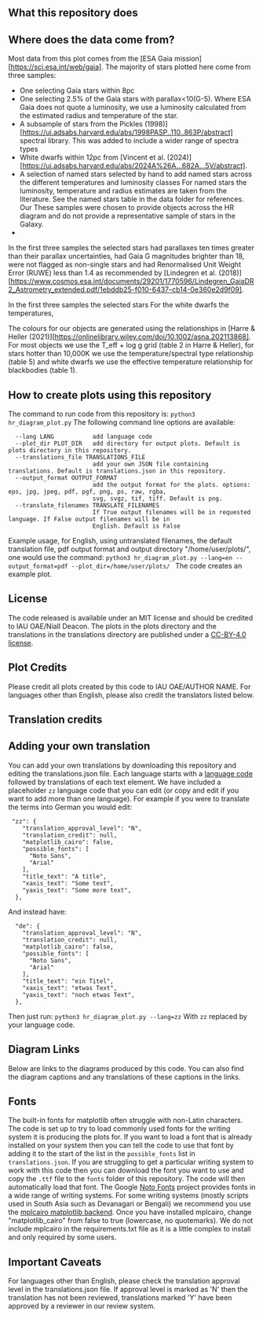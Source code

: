 ## What this repository does	


## Where does the data come from?
Most data from this plot comes from the [ESA Gaia mission][https://sci.esa.int/web/gaia]. The majority of stars plotted here come from three samples:

- One selecting Gaia stars within 8pc
- One selecting 2.5% of the Gaia stars with parallax<10(G-5). Where ESA Gaia does not quote a luminosity, we use a luminosity calculated from the estimated radius and temperature of the star.
- A subsample of stars from the Pickles (1998)][https://ui.adsabs.harvard.edu/abs/1998PASP..110..863P/abstract] spectral library. This was added to include a wider range of spectra types
- White dwarfs within 12pc from [Vincent et al. (2024)][https://ui.adsabs.harvard.edu/abs/2024A%26A...682A...5V/abstract]. 
- A selection of named stars selected by hand to add named stars across the different temperatures and luminosity classes
For named stars the luminosity, temperature and radius estimates are taken from the literature. See the named stars table in the data folder for references.  Our
These samples were chosen to provide objects across the HR diagram and do not provide a representative sample of stars in the Galaxy.
-
In the first three samples the selected stars had parallaxes ten times greater than their parallax uncertainties, had Gaia G magnitudes brighter than 18, were not flagged as non-single stars and had Renormalised Unit Weight Error (RUWE) less than 1.4 as recommended by [Lindegren et al. (2018)][https://www.cosmos.esa.int/documents/29201/1770596/Lindegren_GaiaDR2_Astrometry_extended.pdf/1ebddb25-f010-6437-cb14-0e360e2d9f09]. 

In the first three samples the selected stars 
For the white dwarfs the temperatures, 

The colours for our objects are generated using the relationships in [Harre & Heller (2021)][https://onlinelibrary.wiley.com/doi/10.1002/asna.202113868]. For most objects we use the T_eff + log g grid (table 2 in Harre & Heller), for stars hotter than 10,000K we use the temperature/spectral type relationship (table 5) and white dwarfs we use the effective temperature relationship for blackbodies (table 1).
## How to create plots using this repository
The command to run code from this repository is:
`python3 hr_diagram_plot.py`
The following command line options are available:
```-h, --help            show this help message and exit
  --lang LANG           add language code
  --plot_dir PLOT_DIR   add directory for output plots. Default is plots directory in this repository.
  --translations_file TRANSLATIONS_FILE
                        add your own JSON file containing translations. Default is translations.json in this repository.
  --output_format OUTPUT_FORMAT
                        add the output format for the plots. options: eps, jpg, jpeg, pdf, pgf, png, ps, raw, rgba,
                        svg, svgz, tif, tiff. Default is png.
  --translate_filenames TRANSLATE_FILENAMES
                        If True output filenames will be in requested language. If False output filenames will be in
                        English. Default is False
```
Example usage, for English, using untranslated filenames, the default translation file, pdf output format and output directory "/home/user/plots/", one would use the command:
```python3 hr_diagram_plot.py --lang=en --output_format=pdf --plot_dir=/home/user/plots/ ```
The code creates an example plot.

## License
The code released is available under an MIT license and should be credited to IAU OAE/Niall Deacon. The plots in the plots directory and the translations in the translations directory are published under a <a href="https://creativecommons.org/licenses/by/4.0/deed.en">CC-BY-4.0 license</a>.

## Plot Credits
Please credit all plots created by this code to IAU OAE/AUTHOR NAME. For languages other than English, please also credit the translators listed below. 
<!-- start-translation-credits -->

## Translation credits


<!-- end-translation-credits -->

## Adding your own translation
You can add your own translations by downloading this repository and editing the translations.json file. Each language starts with a [language code](https://en.wikipedia.org/wiki/List_of_ISO_639-1_codes) followed by translations of each text element. We have included a placeholder `zz` language code that you can edit (or copy and edit if you want to add more than one language). For example if you were to translate the terms into German you would edit:
```
 "zz": {
    "translation_approval_level": "N",
    "translation_credit": null,
    "matplotlib_cairo": false,
    "possible_fonts": [
      "Noto Sans",
      "Arial"
    ],
    "title_text": "A title",
    "xaxis_text": "Some text",
    "yaxis_text": "Some more text",
  },
```
And instead have:
```
  "de": {
    "translation_approval_level": "N",
    "translation_credit": null,
    "matplotlib_cairo": false,
    "possible_fonts": [
      "Noto Sans",
      "Arial"
    ],
    "title_text": "ein Titel",
    "xaxis_text": "etwas Text",
    "yaxis_text": "noch etwas Text",
  },
```

Then just run:
```python3 hr_diagram_plot.py --lang=zz```
With `zz` replaced by your language code.

<!-- start-diagram-links -->

## Diagram Links
 Below are links to the diagrams produced by this code. You can also find the diagram captions and any translations of these captions in the links.
 <ul>

</ul>

<!-- end-diagram-links -->


## Fonts
The built-in fonts for matplotlib often struggle with non-Latin characters. The code is set up to try to load commonly used fonts for the writing system it is producing the plots for. If you want to load a font that is already installed on your system then you can tell the code to use that font by adding it to the start of the list in the `possible_fonts` list in `translations.json`. If you are struggling to get a particular writing system to work with this code then you can download the font you want to use and copy the `.ttf` file to the `fonts` folder of this repository. The code will then automatically load that font. The Google <a href="https://fonts.google.com/noto">Noto Fonts</a> project provides fonts in a wide range of writing systems. For some writing systems (mostly scripts used in South Asia such as Devanagari or Bengali) we recommend you use the <a href="https://pypi.org/project/mplcairo/">mplcairo matplotlib backend</a>. Once you have installed mplcairo, change "matplotlib_cairo" from false to true (lowercase, no quotemarks). We do not include mplcairo in the requirements.txt file as it is a little complex to install and only required by some users.

## Important Caveats

For languages other than English, please check the translation approval level in the translations.json file. If approval level is marked as 'N' then the translation has not been reviewed, translations marked 'Y' have been approved by a reviewer in our review system.

